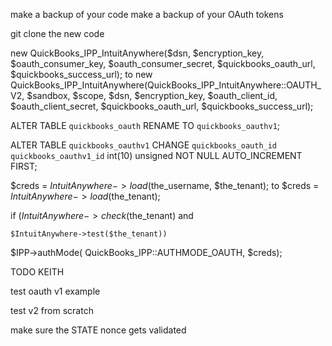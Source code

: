
make a backup of your code
make a backup of your OAuth tokens 


git clone the new code 


new QuickBooks_IPP_IntuitAnywhere($dsn, $encryption_key, $oauth_consumer_key, $oauth_consumer_secret, $quickbooks_oauth_url, $quickbooks_success_url);
 to 
  new QuickBooks_IPP_IntuitAnywhere(QuickBooks_IPP_IntuitAnywhere::OAUTH_V2, $sandbox, $scope, $dsn, $encryption_key, $oauth_client_id, $oauth_client_secret, $quickbooks_oauth_url, $quickbooks_success_url);
  
  
  
ALTER TABLE `quickbooks_oauth`
RENAME TO `quickbooks_oauthv1`;  
  
ALTER TABLE `quickbooks_oauthv1`
CHANGE `quickbooks_oauth_id` `quickbooks_oauthv1_id` int(10) unsigned NOT NULL AUTO_INCREMENT FIRST;  
  
  
  
  $creds = $IntuitAnywhere->load($the_username, $the_tenant);
 to
    $creds = $IntuitAnywhere->load($the_tenant);  
  
  
  
  
  if ($IntuitAnywhere->check($the_tenant) and
  
  
  	$IntuitAnywhere->test($the_tenant))
  
  
  
  
  $IPP->authMode(
  		QuickBooks_IPP::AUTHMODE_OAUTH,
  		$creds);
  
  
  
  
  
  TODO KEITH
  
  test oauth v1 example 
  
  test v2 from scratch 
  
  make sure the STATE nonce gets validated 
